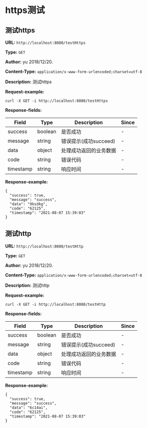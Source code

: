 
# https测试
## 测试https
**URL:** `http://localhost:8080/testHttps`

**Type:** `GET`

**Author:** yu 2018/12/20.

**Content-Type:** `application/x-www-form-urlencoded;charset=utf-8`

**Description:** 测试https





**Request-example:**
```
curl -X GET -i http://localhost:8080/testHttps
```
**Response-fields:**

Field | Type|Description|Since
---|---|---|---
success|boolean|是否成功|-
message|string|错误提示(成功succeed)|-
data|object|处理成功返回的业务数据|-
code|string|错误代码|-
timestamp|string|响应时间|-

**Response-example:**
```
{
  "success": true,
  "message": "success",
  "data": "9ksdkg",
  "code": "62125",
  "timestamp": "2021-08-07 15:39:03"
}
```

## 测试http
**URL:** `http://localhost:8080/testHttp`

**Type:** `GET`

**Author:** yu 2018/12/20.

**Content-Type:** `application/x-www-form-urlencoded;charset=utf-8`

**Description:** 测试http





**Request-example:**
```
curl -X GET -i http://localhost:8080/testHttp
```
**Response-fields:**

Field | Type|Description|Since
---|---|---|---
success|boolean|是否成功|-
message|string|错误提示(成功succeed)|-
data|object|处理成功返回的业务数据|-
code|string|错误代码|-
timestamp|string|响应时间|-

**Response-example:**
```
{
  "success": true,
  "message": "success",
  "data": "6c14ai",
  "code": "62125",
  "timestamp": "2021-08-07 15:39:03"
}
```

